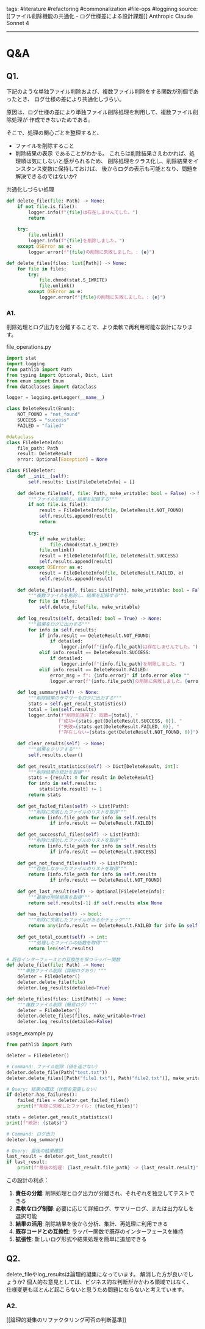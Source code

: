 tags:
	#literature 
	#refactoring 
	#commonalization 
	#file-ops 
	#logginng 
source:
	[[ファイル削除機能の共通化 - ログ仕様差による設計課題]]
	Anthropic Claude Sonnet 4

---
# Q&A
## Q1.
下記のような単独ファイル削除および、複数ファイル削除をする関数が別個であったとき、
ログ仕様の差により共通化しづらい。

原因は、ログ仕様の差により単独ファイル削除処理を利用して、複数ファイル削除処理が
作成できないためである。

そこで、処理の関心ごとを整理すると、
* ファイルを削除すること
* 削除結果の表示
であることがわかる。
これらは削除結果さえわかれば、処理順は気にしないと感がられるため、
削除処理をクラス化し、削除結果をインスタンス変数に保持しておけば、
後からログの表示も可能となり、問題を解決できるのではないか?

共通化しづらい処理
```python
def delete_file(file: Path) -> None:
    if not file.is_file():
        logger.info(f"{file}は存在しませんでした。")
        return
    
    try:
        file.unlink()
        logger.info(f"{file}を削除しました。")
    except OSError as e:
        logger.error(f"{file}の削除に失敗しました。: {e}")

def delete_files(files: list[Path]) -> None:
    for file in files:
        try:
            file.chmod(stat.S_IWRITE)
            file.unlink()
        except OSError as e:
            logger.error(f"{file}の削除に失敗しました。: {e}")

```

### A1.
削除処理とログ出力を分離することで、より柔軟で再利用可能な設計になります。

file_operations.py
```python
import stat
import logging
from pathlib import Path
from typing import Optional, Dict, List
from enum import Enum
from dataclasses import dataclass

logger = logging.getLogger(__name__)

class DeleteResult(Enum):
    NOT_FOUND = "not_found"
    SUCCESS = "success"
    FAILED = "failed"

@dataclass
class FileDeleteInfo:
    file_path: Path
    result: DeleteResult
    error: Optional[Exception] = None

class FileDeleter:
    def __init__(self):
        self.results: List[FileDeleteInfo] = []
    
    def delete_file(self, file: Path, make_writable: bool = False) -> None:
        """ファイルを削除し、結果を記録する"""
        if not file.is_file():
            result = FileDeleteInfo(file, DeleteResult.NOT_FOUND)
            self.results.append(result)
            return
        
        try:
            if make_writable:
                file.chmod(stat.S_IWRITE)
            file.unlink()
            result = FileDeleteInfo(file, DeleteResult.SUCCESS)
            self.results.append(result)
        except OSError as e:
            result = FileDeleteInfo(file, DeleteResult.FAILED, e)
            self.results.append(result)
    
    def delete_files(self, files: List[Path], make_writable: bool = False) -> None:
        """複数ファイルを削除し、結果を記録する"""
        for file in files:
            self.delete_file(file, make_writable)
    
    def log_results(self, detailed: bool = True) -> None:
        """結果をログに出力する"""
        for info in self.results:
            if info.result == DeleteResult.NOT_FOUND:
                if detailed:
                    logger.info(f"{info.file_path}は存在しませんでした。")
            elif info.result == DeleteResult.SUCCESS:
                if detailed:
                    logger.info(f"{info.file_path}を削除しました。")
            elif info.result == DeleteResult.FAILED:
                error_msg = f": {info.error}" if info.error else ""
                logger.error(f"{info.file_path}の削除に失敗しました。{error_msg}")
    
    def log_summary(self) -> None:
        """削除結果のサマリーをログに出力する"""
        stats = self.get_result_statistics()
        total = len(self.results)
        logger.info(f"削除処理完了: 総数={total}, "
                   f"成功={stats.get(DeleteResult.SUCCESS, 0)}, "
                   f"失敗={stats.get(DeleteResult.FAILED, 0)}, "
                   f"存在しない={stats.get(DeleteResult.NOT_FOUND, 0)}")
    
    def clear_results(self) -> None:
        """結果をクリアする"""
        self.results.clear()
    
    def get_result_statistics(self) -> Dict[DeleteResult, int]:
        """削除結果の統計を取得"""
        stats = {result: 0 for result in DeleteResult}
        for info in self.results:
            stats[info.result] += 1
        return stats
    
    def get_failed_files(self) -> List[Path]:
        """削除に失敗したファイルのリストを取得"""
        return [info.file_path for info in self.results 
                if info.result == DeleteResult.FAILED]
    
    def get_successful_files(self) -> List[Path]:
        """削除に成功したファイルのリストを取得"""
        return [info.file_path for info in self.results 
                if info.result == DeleteResult.SUCCESS]
    
    def get_not_found_files(self) -> List[Path]:
        """存在しなかったファイルのリストを取得"""
        return [info.file_path for info in self.results 
                if info.result == DeleteResult.NOT_FOUND]
    
    def get_last_result(self) -> Optional[FileDeleteInfo]:
        """最後の削除結果を取得"""
        return self.results[-1] if self.results else None
    
    def has_failures(self) -> bool:
        """削除に失敗したファイルがあるかチェック"""
        return any(info.result == DeleteResult.FAILED for info in self.results)
    
    def get_total_count(self) -> int:
        """処理したファイルの総数を取得"""
        return len(self.results)

# 既存インターフェースとの互換性を保つラッパー関数
def delete_file(file: Path) -> None:
    """単独ファイル削除（詳細ログあり）"""
    deleter = FileDeleter()
    deleter.delete_file(file)
    deleter.log_results(detailed=True)

def delete_files(files: List[Path]) -> None:
    """複数ファイル削除（簡易ログ）"""
    deleter = FileDeleter()
    deleter.delete_files(files, make_writable=True)
    deleter.log_results(detailed=False)
```

usage_example.py
```python
from pathlib import Path

deleter = FileDeleter()

# Command: ファイル削除（値を返さない）
deleter.delete_file(Path("test.txt"))
deleter.delete_files([Path("file1.txt"), Path("file2.txt")], make_writable=True)

# Query: 結果の確認（状態を変更しない）
if deleter.has_failures():
    failed_files = deleter.get_failed_files()
    print(f"削除に失敗したファイル: {failed_files}")

stats = deleter.get_result_statistics()
print(f"統計: {stats}")

# Command: ログ出力
deleter.log_summary()

# Query: 最後の結果確認
last_result = deleter.get_last_result()
if last_result:
    print(f"最後の処理: {last_result.file_path} -> {last_result.result}")
```

この設計の利点：

1. **責任の分離**: 削除処理とログ出力が分離され、それぞれを独立してテストできる
2. **柔軟なログ制御**: 必要に応じて詳細ログ、サマリーログ、または出力なしを選択可能
3. **結果の活用**: 削除結果を後から分析、集計、再処理に利用できる
4. **既存コードとの互換性**: ラッパー関数で既存のインターフェースを維持
5. **拡張性**: 新しいログ形式や結果処理を簡単に追加できる

## Q2.
delete_fileやlog_resultsは論理的凝集になっています。
解消した方が良いでしょうか?
個人的な意見としては、ビジネス的な判断がかかわる領域ではなく、
仕様変更もほとんど起こらないと思うため問題にならないと考えています。
### A2.
[[論理的凝集のリファクタリング可否の判断基準]]

